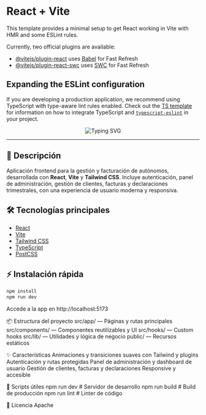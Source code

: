 # React + Vite

This template provides a minimal setup to get React working in Vite with HMR and some ESLint rules.

Currently, two official plugins are available:

- [@vitejs/plugin-react](https://github.com/vitejs/vite-plugin-react/blob/main/packages/plugin-react) uses [Babel](https://babeljs.io/) for Fast Refresh
- [@vitejs/plugin-react-swc](https://github.com/vitejs/vite-plugin-react/blob/main/packages/plugin-react-swc) uses [SWC](https://swc.rs/) for Fast Refresh

## Expanding the ESLint configuration

If you are developing a production application, we recommend using TypeScript with type-aware lint rules enabled. Check out the [TS template](https://github.com/vitejs/vite/tree/main/packages/create-vite/template-react-ts) for information on how to integrate TypeScript and [`typescript-eslint`](https://typescript-eslint.io) in your project.

<!-- Generated by Copilot -->
<p align="center">
  <img src="https://readme-typing-svg.demolab.com?font=Fira+Code&size=32&pause=1000&color=1A56DB&center=true&vCenter=true&width=600&lines=Facturaci%C3%B3n+Aut%C3%B3nomos+Frontend;React+%2B+Vite+%2B+Tailwind+CSS;Gestor+fiscal+moderno+y+modular" alt="Typing SVG" />
</p>

---

## 🚀 Descripción

Aplicación frontend para la gestión y facturación de autónomos, desarrollada con **React**, **Vite** y **Tailwind CSS**. Incluye autenticación, panel de administración, gestión de clientes, facturas y declaraciones trimestrales, con una experiencia de usuario moderna y responsiva.

## 🛠️ Tecnologías principales

- [React](https://react.dev/)
- [Vite](https://vitejs.dev/)
- [Tailwind CSS](https://tailwindcss.com/)
- [TypeScript](https://www.typescriptlang.org/)
- [PostCSS](https://postcss.org/)

## ⚡ Instalación rápida

```bash
npm install
npm run dev
```
Accede a la app en http://localhost:5173

📦 Estructura del proyecto
src/app/ — Páginas y rutas principales
src/components/ — Componentes reutilizables y UI
src/hooks/ — Custom hooks
src/lib/ — Utilidades y lógica de negocio
public/ — Recursos estáticos

✨ Características
Animaciones y transiciones suaves con Tailwind y plugins
Autenticación y rutas protegidas
Panel de administración y dashboard de usuario
Gestión de clientes, facturas y declaraciones
Responsive y accesible

📝 Scripts útiles
npm run dev         # Servidor de desarrollo
npm run build       # Build de producción
npm run lint        # Linter de código

📄 Licencia
Apache